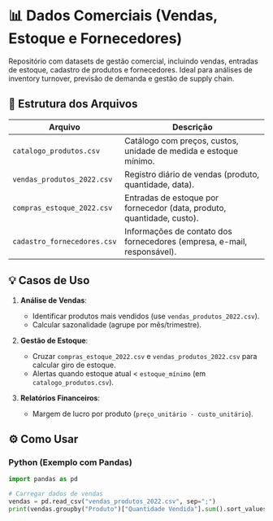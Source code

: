 # 📊 Dados Comerciais (Vendas, Estoque e Fornecedores)

Repositório com datasets de gestão comercial, incluindo vendas, entradas de estoque, cadastro de produtos e fornecedores. Ideal para análises de inventory turnover, previsão de demanda e gestão de supply chain.

## 📂 Estrutura dos Arquivos

| Arquivo                           | Descrição                                                                 |
|-----------------------------------|---------------------------------------------------------------------------|
| `catalogo_produtos.csv`           | Catálogo com preços, custos, unidade de medida e estoque mínimo.         |
| `vendas_produtos_2022.csv`        | Registro diário de vendas (produto, quantidade, data).                   |
| `compras_estoque_2022.csv`        | Entradas de estoque por fornecedor (data, produto, quantidade, custo).   |
| `cadastro_fornecedores.csv`       | Informações de contato dos fornecedores (empresa, e-mail, responsável).  |

## 💡 Casos de Uso

1. **Análise de Vendas**:  
   - Identificar produtos mais vendidos (use `vendas_produtos_2022.csv`).  
   - Calcular sazonalidade (agrupe por mês/trimestre).  

2. **Gestão de Estoque**:  
   - Cruzar `compras_estoque_2022.csv` e `vendas_produtos_2022.csv` para calcular giro de estoque.  
   - Alertas quando estoque atual < `estoque_mínimo` (em `catalogo_produtos.csv`).  

3. **Relatórios Financeiros**:  
   - Margem de lucro por produto (`preço_unitário - custo_unitário`).  

## ⚙️ Como Usar

### Python (Exemplo com Pandas)
```python
import pandas as pd

# Carregar dados de vendas
vendas = pd.read_csv("vendas_produtos_2022.csv", sep=";")
print(vendas.groupby("Produto")["Quantidade Vendida"].sum().sort_values(ascending=False))
